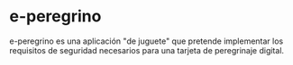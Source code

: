 # e-peregrino
e-peregrino es una aplicación "de juguete" que pretende implementar los requisitos de seguridad necesarios para una tarjeta de peregrinaje digital.

